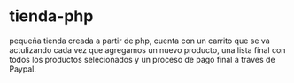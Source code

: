 # tienda-php
pequeña tienda creada a partir de php, cuenta con un carrito que se va actulizando cada vez que agregamos un nuevo producto, una lista final con todos los productos selecionados y un proceso de pago final a traves de Paypal.
